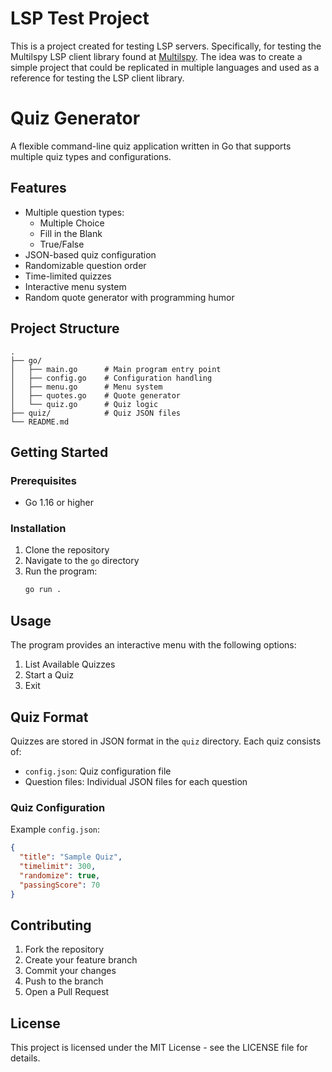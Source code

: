 # LSP Test Project

This is a project created for testing LSP servers.  Specifically, for testing the Multilspy LSP client library found at [Multilspy](https://github.com/microsoft/multilspy).  The idea was to create a simple project that could be replicated in multiple languages and used as a reference for testing the LSP client library.

# Quiz Generator

A flexible command-line quiz application written in Go that supports multiple quiz types and configurations.

## Features

- Multiple question types:
  - Multiple Choice
  - Fill in the Blank
  - True/False
- JSON-based quiz configuration
- Randomizable question order
- Time-limited quizzes
- Interactive menu system
- Random quote generator with programming humor

## Project Structure

```
.
├── go/
│   ├── main.go      # Main program entry point
│   ├── config.go    # Configuration handling
│   ├── menu.go      # Menu system
│   ├── quotes.go    # Quote generator
│   └── quiz.go      # Quiz logic
├── quiz/            # Quiz JSON files
└── README.md
```

## Getting Started

### Prerequisites

- Go 1.16 or higher

### Installation

1. Clone the repository
2. Navigate to the `go` directory
3. Run the program:
   ```bash
   go run .
   ```

## Usage

The program provides an interactive menu with the following options:

1. List Available Quizzes
2. Start a Quiz
3. Exit


## Quiz Format

Quizzes are stored in JSON format in the `quiz` directory. Each quiz consists of:

- `config.json`: Quiz configuration file
- Question files: Individual JSON files for each question

### Quiz Configuration

Example `config.json`:
```json
{
  "title": "Sample Quiz",
  "timelimit": 300,
  "randomize": true,
  "passingScore": 70
}
```

## Contributing

1. Fork the repository
2. Create your feature branch
3. Commit your changes
4. Push to the branch
5. Open a Pull Request

## License

This project is licensed under the MIT License - see the LICENSE file for details.
